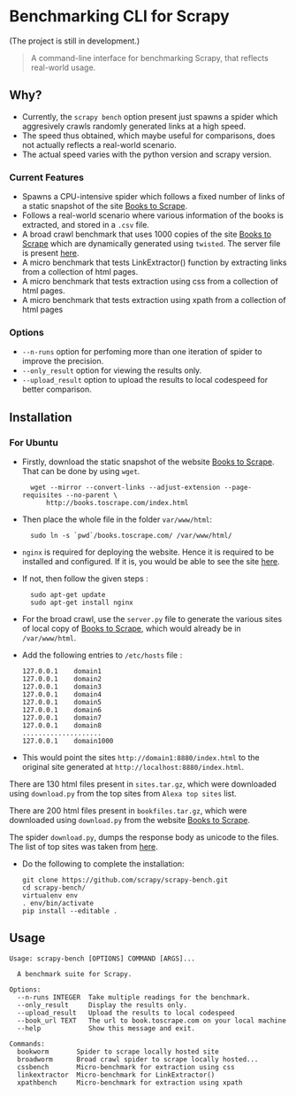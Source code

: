 # Benchmarking CLI for Scrapy
(The project is still in development.)

>A command-line interface for benchmarking Scrapy, that reflects real-world usage.

## Why?

* Currently, the `scrapy bench` option present just spawns a spider which aggresively crawls randomly generated links at a high speed.
* The speed thus obtained, which maybe useful for comparisons, does not actually reflects a real-world scenario.
* The actual speed varies with the python version and scrapy version.

### Current Features
* Spawns a CPU-intensive spider which follows a fixed number of links of a static snapshot of the site [Books to Scrape](http://books.toscrape.com/index.html).
* Follows a real-world scenario where various information of the books is extracted, and stored in a `.csv` file.
* A broad crawl benchmark that uses 1000 copies of the site [Books to Scrape](http://books.toscrape.com/index.html) which are dynamically generated using `twisted`. The server file is present [here](https://github.com/scrapy/scrapy-bench/blob/master/server.py).
* A micro benchmark that tests LinkExtractor() function by extracting links from a collection of html pages.
* A micro benchmark that tests extraction using css from a collection of html pages.
* A micro benchmark that tests extraction using xpath from a collection of html pages

### Options
* `--n-runs` option for perfoming more than one iteration of spider to improve the precision.
* `--only_result` option for viewing the results only.
* `--upload_result` option to upload the results to local codespeed for better comparison.

## Installation

### For Ubuntu

* Firstly, download the static snapshot of the website [Books to Scrape](http://books.toscrape.com/index.html). That can be done by using `wget`.

        wget --mirror --convert-links --adjust-extension --page-requisites --no-parent \
            http://books.toscrape.com/index.html

* Then place the whole file in the folder `var/www/html`:

        sudo ln -s `pwd`/books.toscrape.com/ /var/www/html/

* `nginx` is required for deploying the website. Hence it is required to be installed and configured. If it is, you would be able to see the site [here](http://localhost/books.toscrape.com/index.html).
* If not, then follow the given steps :

        sudo apt-get update
        sudo apt-get install nginx

* For the broad crawl, use the `server.py` file to generate the various sites of local copy of [Books to Scrape](http://books.toscrape.com/index.html), which would already be in `/var/www/html`.
* Add the following entries to `/etc/hosts` file :

	  127.0.0.1    domain1
	  127.0.0.1    domain2
	  127.0.0.1    domain3
	  127.0.0.1    domain4
	  127.0.0.1    domain5
	  127.0.0.1    domain6
	  127.0.0.1    domain7
	  127.0.0.1    domain8
	  ....................
	  127.0.0.1    domain1000

* This would point the sites `http://domain1:8880/index.html` to the original site generated at `http://localhost:8880/index.html`.


There are 130 html files present in `sites.tar.gz`, which were downloaded using `download.py` from the top sites from `Alexa top sites` list.

There are 200 html files present in `bookfiles.tar.gz`, which were downloaded using `download.py` from the website [Books to Scrape](http://books.toscrape.com/index.html).

The spider `download.py`, dumps the response body as unicode to the files. The list of top sites was taken from [here](http://s3.amazonaws.com/alexa-static/top-1m.csv.zip).

* Do the following to complete the installation:

      git clone https://github.com/scrapy/scrapy-bench.git  
      cd scrapy-bench/  
      virtualenv env  
      . env/bin/activate   
      pip install --editable .

## Usage

	Usage: scrapy-bench [OPTIONS] COMMAND [ARGS]...

	  A benchmark suite for Scrapy.

	Options:
	  --n-runs INTEGER  Take multiple readings for the benchmark.
	  --only_result     Display the results only.
	  --upload_result   Upload the results to local codespeed
      --book_url TEXT   The url to book.toscrape.com on your local machine
	  --help            Show this message and exit.

	Commands:
	  bookworm       Spider to scrape locally hosted site
	  broadworm      Broad crawl spider to scrape locally hosted...
	  cssbench       Micro-benchmark for extraction using css
	  linkextractor  Micro-benchmark for LinkExtractor()
	  xpathbench     Micro-benchmark for extraction using xpath
